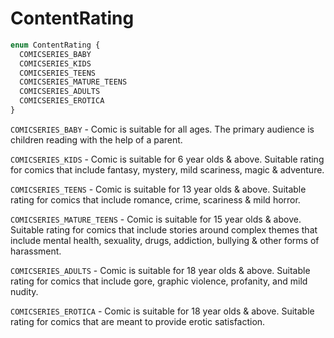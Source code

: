 # ContentRating

```jsx
enum ContentRating {
  COMICSERIES_BABY
  COMICSERIES_KIDS
  COMICSERIES_TEENS
  COMICSERIES_MATURE_TEENS
  COMICSERIES_ADULTS
  COMICSERIES_EROTICA
}
```

`COMICSERIES_BABY` - Comic is suitable for all ages. The primary audience is children reading with the help of a parent.

`COMICSERIES_KIDS` - Comic is suitable for 6 year olds & above. Suitable rating for comics that include fantasy, mystery, mild scariness, magic & adventure.

`COMICSERIES_TEENS` -  Comic is suitable for 13 year olds & above. Suitable rating for comics that include romance, crime, scariness & mild horror.

`COMICSERIES_MATURE_TEENS` - Comic is suitable for 15 year olds & above. Suitable rating for comics that include stories around complex themes that include mental health, sexuality, drugs, addiction, bullying & other forms of harassment.

`COMICSERIES_ADULTS` - Comic is suitable for 18 year olds & above.  Suitable rating for comics that include gore, graphic violence, profanity, and mild nudity.

`COMICSERIES_EROTICA` - Comic is suitable for 18 year olds & above. Suitable rating for comics that are meant to provide erotic satisfaction.